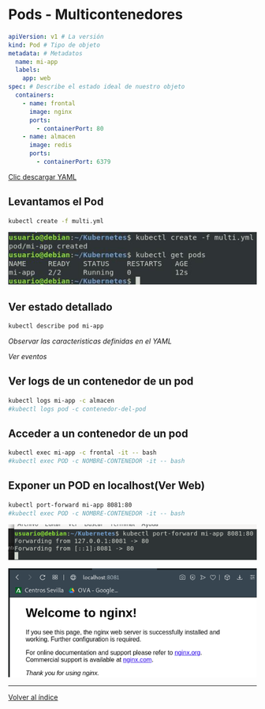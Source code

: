# Pods - Multicontenedores

```yml
apiVersion: v1 # La versión
kind: Pod # Tipo de objeto
metadata: # Metadatos
  name: mi-app
  labels:
    app: web
spec: # Describe el estado ideal de nuestro objeto
  containers:
    - name: frontal
      image: nginx
      ports:
        - containerPort: 80
    - name: almacen
      image: redis
      ports:
        - containerPort: 6379
```

[Clic descargar YAML](multi.yml)

## Levantamos el Pod

```bash
kubectl create -f multi.yml
```

![fotos](../../imagenes/multiPods.jpg)

## Ver estado detallado

```bash
kubectl describe pod mi-app
```

*Observar las caracteristicas definidas en el YAML*

*Ver eventos*

## Ver logs de un contenedor de un pod

```bash
kubectl logs mi-app -c almacen
#kubectl logs pod -c contenedor-del-pod
```

## Acceder a un contenedor de un pod

```bash
kubectl exec mi-app -c frontal -it -- bash
#kubectl exec POD -c NOMBRE-CONTENEDOR -it -- bash
```
## Exponer un POD en localhost(Ver Web)

```bash
kubectl port-forward mi-app 8081:80
#kubectl exec POD -c NOMBRE-CONTENEDOR -it -- bash
```
![fotos](../../imagenes/localhostFrontal.png)

![fotos](../../imagenes/accesoLocalhost.png)

__________________________________________________

[Volver al índice](../../README.md)
